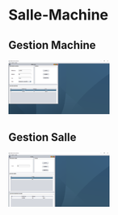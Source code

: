# Salle-Machine
## Gestion Machine
 <img
  src="/images/Capture.PNG"
  alt="Alt text"
  title="Optional title"
  style="display: inline-block; margin: 0 auto;width:700px; max-width: 200px">
  
## Gestion Salle

 <img
  src="/images/Capture2.PNG"
  alt="Alt text"
  title="Optional title"
  style="display: inline-block; margin: 0 auto; width:700px; max-width: 200px">
